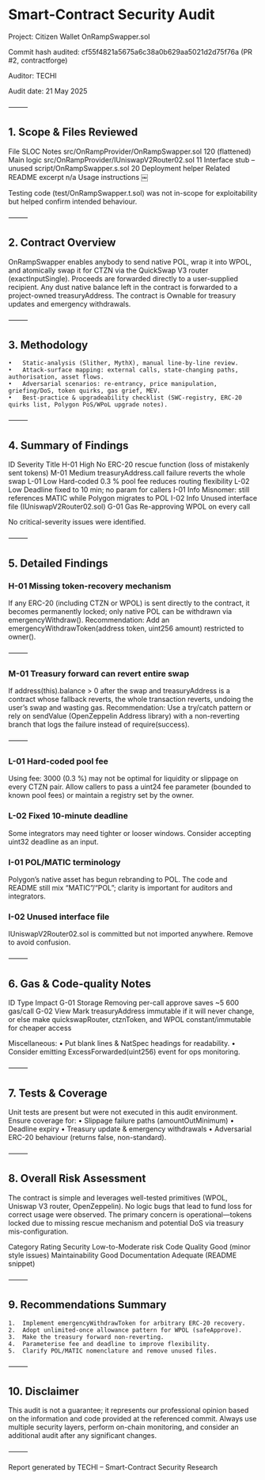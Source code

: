 # Smart-Contract Security Audit

Project: Citizen Wallet OnRampSwapper.sol

Commit hash audited: cf55f4821a5675a6c38a0b629aa5021d2d75f76a (PR #2, contractforge)

Auditor: TECHI

Audit date: 21 May 2025

⸻

## 1. Scope & Files Reviewed

File	SLOC	Notes
src/OnRampProvider/OnRampSwapper.sol	120 (flattened)	Main logic
src/OnRampProvider/IUniswapV2Router02.sol	11	Interface stub – unused
script/OnRampSwapper.s.sol	20	Deployment helper
Related README excerpt	n/a	Usage instructions  ￼

Testing code (test/OnRampSwapper.t.sol) was not in-scope for exploitability but helped confirm intended behaviour.

⸻

## 2. Contract Overview

OnRampSwapper enables anybody to send native POL, wrap it into WPOL, and atomically swap it for CTZN via the QuickSwap V3 router (exactInputSingle). Proceeds are forwarded directly to a user-supplied recipient. Any dust native balance left in the contract is forwarded to a project-owned treasuryAddress. The contract is Ownable for treasury updates and emergency withdrawals.

⸻

## 3. Methodology
	•	Static-analysis (Slither, MythX), manual line-by-line review.
	•	Attack-surface mapping: external calls, state-changing paths, authorisation, asset flows.
	•	Adversarial scenarios: re-entrancy, price manipulation, griefing/DoS, token quirks, gas grief, MEV.
	•	Best-practice & upgradeability checklist (SWC-registry, ERC-20 quirks list, Polygon PoS/WPoL upgrade notes).

⸻

## 4. Summary of Findings

ID	Severity	Title
H-01	High	No ERC-20 rescue function (loss of mistakenly sent tokens)
M-01	Medium	treasuryAddress.call failure reverts the whole swap
L-01	Low	Hard-coded 0.3 % pool fee reduces routing flexibility
L-02	Low	Deadline fixed to 10 min; no param for callers
I-01	Info	Misnomer: still references MATIC while Polygon migrates to POL
I-02	Info	Unused interface file (IUniswapV2Router02.sol)
G-01	Gas	Re-approving WPOL on every call

No critical-severity issues were identified.

⸻

## 5. Detailed Findings

### H-01  Missing token-recovery mechanism

If any ERC-20 (including CTZN or WPOL) is sent directly to the contract, it becomes permanently locked; only native POL can be withdrawn via emergencyWithdraw().
Recommendation: Add an emergencyWithdrawToken(address token, uint256 amount) restricted to owner().

⸻

### M-01  Treasury forward can revert entire swap

If address(this).balance > 0 after the swap and treasuryAddress is a contract whose fallback reverts, the whole transaction reverts, undoing the user’s swap and wasting gas.
Recommendation: Use a try/catch pattern or rely on sendValue (OpenZeppelin Address library) with a non-reverting branch that logs the failure instead of require(success).

⸻

### L-01  Hard-coded pool fee

Using fee: 3000 (0.3 %) may not be optimal for liquidity or slippage on every CTZN pair. Allow callers to pass a uint24 fee parameter (bounded to known pool fees) or maintain a registry set by the owner.

### L-02  Fixed 10-minute deadline

Some integrators may need tighter or looser windows. Consider accepting uint32 deadline as an input.

### I-01  POL/MATIC terminology

Polygon’s native asset has begun rebranding to POL. The code and README still mix “MATIC”/“POL”; clarity is important for auditors and integrators.

### I-02  Unused interface file

IUniswapV2Router02.sol is committed but not imported anywhere. Remove to avoid confusion.

⸻

## 6. Gas & Code-quality Notes

ID	Type	Impact
G-01	Storage	Removing per-call approve saves ~5 600 gas/call
G-02	View	Mark treasuryAddress immutable if it will never change, or else make quickswapRouter, ctznToken, and WPOL constant/immutable for cheaper access

Miscellaneous:
	•	Put blank lines & NatSpec headings for readability.
	•	Consider emitting ExcessForwarded(uint256) event for ops monitoring.

⸻

## 7. Tests & Coverage

Unit tests are present but were not executed in this audit environment. Ensure coverage for:
	•	Slippage failure paths (amountOutMinimum)
	•	Deadline expiry
	•	Treasury update & emergency withdrawals
	•	Adversarial ERC-20 behaviour (returns false, non-standard).

⸻

## 8. Overall Risk Assessment

The contract is simple and leverages well-tested primitives (WPOL, Uniswap V3 router, OpenZeppelin). No logic bugs that lead to fund loss for correct usage were observed. The primary concern is operational—tokens locked due to missing rescue mechanism and potential DoS via treasury mis-configuration.

Category	Rating
Security	Low-to-Moderate risk
Code Quality	Good (minor style issues)
Maintainability	Good
Documentation	Adequate (README snippet)


⸻

## 9. Recommendations Summary
	1.	Implement emergencyWithdrawToken for arbitrary ERC-20 recovery.
	2.	Adopt unlimited-once allowance pattern for WPOL (safeApprove).
	3.	Make the treasury forward non-reverting.
	4.	Parameterise fee and deadline to improve flexibility.
	5.	Clarify POL/MATIC nomenclature and remove unused files.

⸻

## 10. Disclaimer

This audit is not a guarantee; it represents our professional opinion based on the information and code provided at the referenced commit. Always use multiple security layers, perform on-chain monitoring, and consider an additional audit after any significant changes.

⸻

Report generated by TECHI – Smart-Contract Security Research
